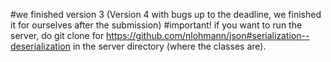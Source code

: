 #we finished version 3 (Version 4 with bugs up to the deadline, we finished it for ourselves after the submission)
#important!
if you want to run the server, do git clone for https://github.com/nlohmann/json#serialization--deserialization in the server directory (where the classes are).
